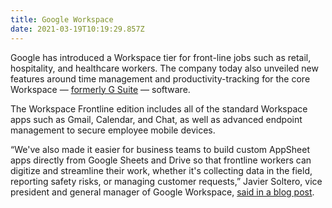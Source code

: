 ```yaml
---
title: Google Workspace
date: 2021-03-19T10:19:29.857Z
---
```

<!--StartFragment-->

Google has introduced a Workspace tier for front-line jobs such as retail, hospitality, and healthcare workers. The company today also unveiled new features around time management and productivity-tracking for the core Workspace — [formerly G Suite](https://www.computerworld.com/article/3584835/g-suite-is-now-workspace-as-google-adds-pricing-tier-feature-updates.html) — software.

The Workspace Frontline edition includes all of the standard Workspace apps such as Gmail, Calendar, and Chat, as well as advanced endpoint management to secure employee mobile devices.

“We've also made it easier for business teams to build custom AppSheet apps directly from Google Sheets and Drive so that frontline workers can digitize and streamline their work, whether it's collecting data in the field, reporting safety risks, or managing customer requests,” Javier Soltero, vice president and general manager of Google Workspace, [said in a blog post](https://cloud.google.com/blog/products/workspace/the-future-of-work-with-google-workspace).

<!--EndFragment-->